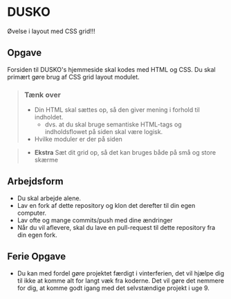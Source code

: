 # DUSKO
Øvelse i layout med CSS grid!!!

## Opgave
Forsiden til DUSKO's hjemmeside skal kodes med HTML og CSS. 
Du skal primært gøre brug af CSS grid layout modulet.

> ### Tænk over
> * Din HTML skal sættes op, så den giver mening i forhold til indholdet.  
>   * dvs. at du skal bruge semantiske HTML-tags og indholdsflowet på siden skal være logisk.
> * Hvilke moduler er der på siden

> * __Ekstra__ Sæt dit grid op, så det kan bruges både på små og store skærme

## Arbejdsform
* Du skal arbejde alene.
* Lav en fork af dette repository og klon det derefter til din egen computer.
* Lav ofte og mange commits/push med dine ændringer
* Når du vil aflevere, skal du lave en pull-request til dette repository fra din egen fork.

## Ferie Opgave
* Du kan med fordel gøre projektet færdigt i vinterferien, det vil hjælpe dig til ikke at komme alt
for langt væk fra koderne. Det vil gøre det nemmere for dig, at komme godt igang med det selvstændige projekt i uge 9.
